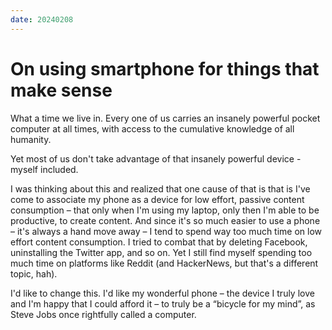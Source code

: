 ```yaml
---
date: 20240208
---
```


# On using smartphone for things that make sense

What a time we live in. Every one of us carries an insanely powerful pocket
computer at all times, with access to the cumulative knowledge of all humanity.

Yet most of us don't take advantage of that insanely powerful device - myself
included.

I was thinking about this and realized that one cause of that is that is I've
come to associate my phone as a device for low effort, passive content
consumption – that only when I'm using my laptop, only then I'm able to be
productive, to create content. And since it's so much easier to use a phone –
it's always a hand move away – I tend to spend way too much time on low effort
content consumption. I tried to combat that by deleting Facebook, uninstalling
the Twitter app, and so on. Yet I still find myself spending too much time on
platforms like Reddit (and HackerNews, but that's a different topic, hah).

I'd like to change this. I'd like my wonderful phone – the device I truly love
and I'm happy that I could afford it – to truly be a “bicycle for my mind”, as
Steve Jobs once rightfully called a computer.
